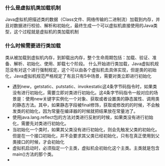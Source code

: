 ### 什么是虚拟机类加载机制
Java虚拟机把描述类的数据（Class文件、网络传输的二进制流）加载到内存，并且对数据进行校验、解析和初始化，最终生成一个可以虚拟机直接使用的Java类型，这个过程就是虚拟机的类加载机制

### 什么时候需要进行类加载
类从被加载到虚拟机内存，到卸载出内存，整个生命周期包括：加载、验证、准备、解析、初始化、使用、卸载七个阶段。
什么开始进行类加载，Java虚拟机规范没有对这个进行强制规定，这个可以由各个虚拟机去具体实现，但是类的初始化，Java虚拟机规范严格规定了有且只有5中场景，需要对类立即进行初始化

- 遇到new，getstatic、putstatic、invokestatic这4条字节码指令时，如果类没有进行初始化，需要立即对类进行初始化。这4条字节码指令一般对应的场景是：使用new关键字实例化一个对象、获取或者设置类的静态属性、调用类的静态方法。其中，如果静态字段被final修饰，获取或修改的的时候，不会触发类的初始化，因为常量在编译器的时候就把结果放在常量池了。
- 使用java.lang.reflect包的方法对类进行反射的时候，如果类没有进行初始化，需要先对类进行初始化。
- 当初始化一个类时，如果其父类没有进行初始化，则会先触发父类的初始化。但是在一个接口初始化，并不会要求其父类已经初始化，只有在真正使用到父类接口的时候，才会初始化
- 虚拟机启动时，必须指定一个主类，虚拟机会初始化这个主类。主类就是包含main()方法的那个类。
- 

